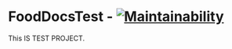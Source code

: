 # FoodDocsTest - [![Maintainability](https://api.codeclimate.com/v1/badges/a1b69c619d26a918ab45/maintainability)](https://codeclimate.com/github/devwaheed/food-docs-test/maintainability)

This IS TEST PROJECT.
